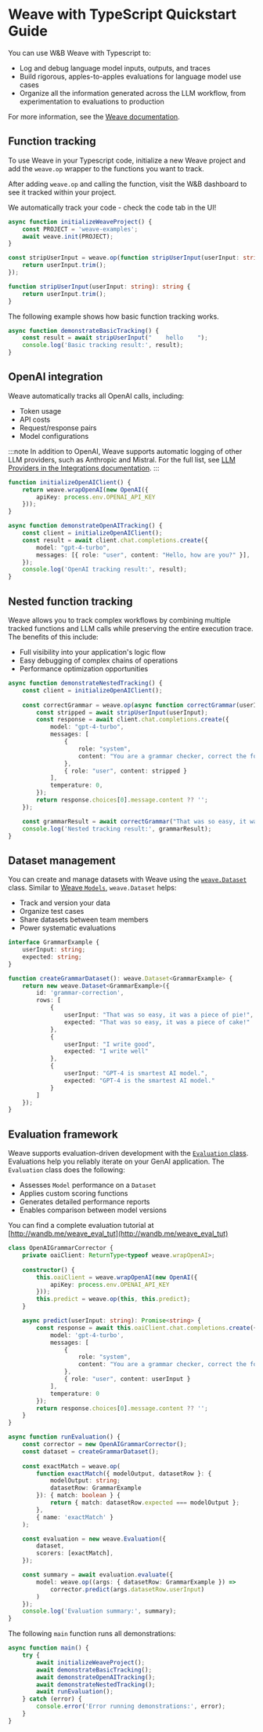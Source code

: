 # Weave with TypeScript Quickstart Guide

You can use W&B Weave with Typescript to:

- Log and debug language model inputs, outputs, and traces
- Build rigorous, apples-to-apples evaluations for language model use cases
- Organize all the information generated across the LLM workflow, from experimentation to evaluations to production

For more information, see the [Weave documentation](/). 

## Function tracking

To use Weave in your Typescript code, initialize a new Weave project and add the `weave.op` wrapper to the functions you want to track.

After adding `weave.op` and calling the function, visit the W&B dashboard to see it tracked within your project.

We automatically track your code - check the code tab in the UI!

```typescript
async function initializeWeaveProject() {
    const PROJECT = 'weave-examples';
    await weave.init(PROJECT);
}
```

```typescript
const stripUserInput = weave.op(function stripUserInput(userInput: string): string {
    return userInput.trim();
});
```

```typescript
function stripUserInput(userInput: string): string {
    return userInput.trim();
}
```

The following example shows how basic function tracking works.

```typescript
async function demonstrateBasicTracking() {
    const result = await stripUserInput("    hello    ");
    console.log('Basic tracking result:', result);
}
```

## OpenAI integration

Weave automatically tracks all OpenAI calls, including:

- Token usage
- API costs
- Request/response pairs
- Model configurations

:::note
In addition to OpenAI, Weave supports automatic logging of other LLM providers, such as Anthropic and Mistral. For the full list, see [LLM Providers in the Integrations documentation](../../guides/integrations/index.md#llm-providers).
:::

```typescript
function initializeOpenAIClient() {
    return weave.wrapOpenAI(new OpenAI({
        apiKey: process.env.OPENAI_API_KEY
    }));
}
```

```typescript
async function demonstrateOpenAITracking() {
    const client = initializeOpenAIClient();
    const result = await client.chat.completions.create({
        model: "gpt-4-turbo",
        messages: [{ role: "user", content: "Hello, how are you?" }],
    });
    console.log('OpenAI tracking result:', result);
}
```

## Nested function tracking

Weave allows you to track complex workflows by combining multiple tracked functions
and LLM calls while preserving the entire execution trace. The benefits of this include:

- Full visibility into your application's logic flow
- Easy debugging of complex chains of operations
- Performance optimization opportunities

```typescript
async function demonstrateNestedTracking() {
    const client = initializeOpenAIClient();
    
    const correctGrammar = weave.op(async function correctGrammar(userInput: string): Promise<string> {
        const stripped = await stripUserInput(userInput);
        const response = await client.chat.completions.create({
            model: "gpt-4-turbo",
            messages: [
                {
                    role: "system",
                    content: "You are a grammar checker, correct the following user input."
                },
                { role: "user", content: stripped }
            ],
            temperature: 0,
        });
        return response.choices[0].message.content ?? '';
    });

    const grammarResult = await correctGrammar("That was so easy, it was a piece of pie!");
    console.log('Nested tracking result:', grammarResult);
}
```

## Dataset management

You can create and manage datasets with Weave using the [`weave.Dataset`](../../guides/core-types/datasets.md) class. Similar to [Weave `Models`](../../guides/core-types/models.md), `weave.Dataset` helps:

- Track and version your data
- Organize test cases
- Share datasets between team members
- Power systematic evaluations

```typescript
interface GrammarExample {
    userInput: string;
    expected: string;
}
```

```typescript
function createGrammarDataset(): weave.Dataset<GrammarExample> {
    return new weave.Dataset<GrammarExample>({
        id: 'grammar-correction',
        rows: [
            {
                userInput: "That was so easy, it was a piece of pie!",
                expected: "That was so easy, it was a piece of cake!"
            },
            {
                userInput: "I write good",
                expected: "I write well"
            },
            {
                userInput: "GPT-4 is smartest AI model.",
                expected: "GPT-4 is the smartest AI model."
            }
        ]
    });
}
```

## Evaluation framework

Weave supports evaluation-driven development with the [`Evaluation` class](../../guides/core-types/evaluations.md). Evaluations help you reliably iterate on your GenAI application. The `Evaluation` class does the following:

- Assesses `Model` performance on a `Dataset`
- Applies custom scoring functions
- Generates detailed performance reports
- Enables comparison between model versions

You can find a complete evaluation tutorial at [http://wandb.me/weave_eval_tut](http://wandb.me/weave_eval_tut)

```typescript
class OpenAIGrammarCorrector {
    private oaiClient: ReturnType<typeof weave.wrapOpenAI>;
    
    constructor() {
        this.oaiClient = weave.wrapOpenAI(new OpenAI({
            apiKey: process.env.OPENAI_API_KEY
        }));
        this.predict = weave.op(this, this.predict);
    }

    async predict(userInput: string): Promise<string> {
        const response = await this.oaiClient.chat.completions.create({
            model: 'gpt-4-turbo',
            messages: [
                { 
                    role: "system", 
                    content: "You are a grammar checker, correct the following user input." 
                },
                { role: "user", content: userInput }
            ],
            temperature: 0
        });
        return response.choices[0].message.content ?? '';
    }
}
```

```typescript
async function runEvaluation() {
    const corrector = new OpenAIGrammarCorrector();
    const dataset = createGrammarDataset();
    
    const exactMatch = weave.op(
        function exactMatch({ modelOutput, datasetRow }: { 
            modelOutput: string; 
            datasetRow: GrammarExample 
        }): { match: boolean } {
            return { match: datasetRow.expected === modelOutput };
        },
        { name: 'exactMatch' }
    );

    const evaluation = new weave.Evaluation({
        dataset,
        scorers: [exactMatch],
    });

    const summary = await evaluation.evaluate({
        model: weave.op((args: { datasetRow: GrammarExample }) => 
            corrector.predict(args.datasetRow.userInput)
        )
    });
    console.log('Evaluation summary:', summary);
}
```

The following `main` function runs all demonstrations:

```typescript
async function main() {
    try {
        await initializeWeaveProject();
        await demonstrateBasicTracking();
        await demonstrateOpenAITracking();
        await demonstrateNestedTracking();
        await runEvaluation();
    } catch (error) {
        console.error('Error running demonstrations:', error);
    }
}
```